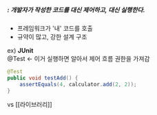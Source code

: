##### : 개발자가 작성한 코드를 대신 제어하고, 대신 실행한다. 

+ 프레임워크가 '내' 코드를 호출 
+ 규약이 많고, 강한 설계 구조

ex) **JUnit**  
@Test <- 이거 실행하면 알아서 제어 흐름 권한을 가져감 
``` java
@Test
public void testAdd() {
    assertEquals(4, calculator.add(2, 2));
}
```

vs [[라이브러리]]